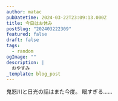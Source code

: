 ```yaml
---
author: matac
pubDatetime: 2024-03-22T23:09:13.000Z
title: 今日はお休み
postSlug: "202403222309"
featured: false
draft: false
tags:
  - random
ogImage: ""
description: |
  おやすみ
_template: blog_post
---
```


鬼怒川と日光の話はまた今度。
眠すぎる......

